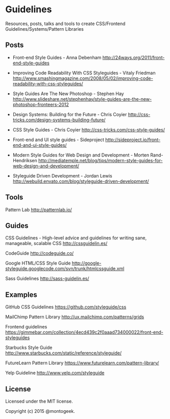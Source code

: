 # Guidelines

Resources, posts, talks and tools to create CSS/Frontend Guidelines/Systems/Pattern Libraries


## Posts

- Front-end Style Guides - Anna Debenham
http://24ways.org/2011/front-end-style-guides

- Improving Code Readability With CSS Styleguides - Vitaly Friedman
http://www.smashingmagazine.com/2008/05/02/improving-code-readability-with-css-styleguides/

- Style Guides Are The New Photoshop - Stephen Hay
http://www.slideshare.net/stephenhay/style-guides-are-the-new-photoshop-fronteers-2012

- Design Systems: Building for the Future - Chris Coyier
http://css-tricks.com/design-systems-building-future/

- CSS Style Guides - Chris Coyier
http://css-tricks.com/css-style-guides/

- Front-end and UI style guides - Sideproject
http://sideproject.io/front-end-and-ui-style-guides/

- Modern Style Guides for Web Design and Development - Morten Rand-Hendriksen
http://mediatemple.net/blog/tips/modern-style-guides-for-web-design-and-development/

- Styleguide Driven Development - Jordan Lewis
http://webuild.envato.com/blog/styleguide-driven-development/

## Tools

Pattern Lab
http://patternlab.io/

## Guides

CSS Guidelines - High-level advice and guidelines for writing sane, manageable, scalable CSS
http://cssguidelin.es/

CodeGuide
http://codeguide.co/

Google HTML/CSS Style Guide
http://google-styleguide.googlecode.com/svn/trunk/htmlcssguide.xml

Sass Guidelines
http://sass-guidelin.es/

## Examples

GitHub CSS Guidelines
https://github.com/styleguide/css

MailChimp Pattern Library
http://ux.mailchimp.com/patterns/grids

Frontend guidelines
https://gimmebar.com/collection/4ecd439c2f0aaad734000022/front-end-styleguides

Starbucks Style Guide
http://www.starbucks.com/static/reference/styleguide/

FutureLearn Pattern Library
https://www.futurelearn.com/pattern-library/

Yelp Guideline
http://www.yelp.com/styleguide

## License

Licensed under the MIT license.

Copyright (c) 2015 @montogeek.
